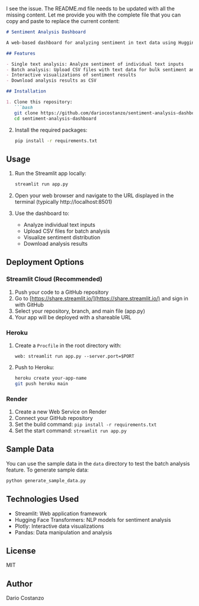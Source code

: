 I see the issue. The README.md file needs to be updated with all the missing content. Let me provide you with the complete file that you can copy and paste to replace the current content:

````markdown:c:\Users\dario\projects\sentiment-analysis-dashboard\README.md
# Sentiment Analysis Dashboard

A web-based dashboard for analyzing sentiment in text data using Hugging Face transformers and Streamlit.

## Features

- Single text analysis: Analyze sentiment of individual text inputs
- Batch analysis: Upload CSV files with text data for bulk sentiment analysis
- Interactive visualizations of sentiment results
- Download analysis results as CSV

## Installation

1. Clone this repository:
   ```bash
   git clone https://github.com/dariocostanzo/sentiment-analysis-dashboard.git
   cd sentiment-analysis-dashboard
````

2. Install the required packages:
   ```bash
   pip install -r requirements.txt
   ```

## Usage

1. Run the Streamlit app locally:

   ```bash
   streamlit run app.py
   ```

2. Open your web browser and navigate to the URL displayed in the terminal (typically http://localhost:8501)

3. Use the dashboard to:
   - Analyze individual text inputs
   - Upload CSV files for batch analysis
   - Visualize sentiment distribution
   - Download analysis results

## Deployment Options

### Streamlit Cloud (Recommended)

1. Push your code to a GitHub repository
2. Go to [https://share.streamlit.io/](https://share.streamlit.io/) and sign in with GitHub
3. Select your repository, branch, and main file (app.py)
4. Your app will be deployed with a shareable URL

### Heroku

1. Create a `Procfile` in the root directory with:
   ```
   web: streamlit run app.py --server.port=$PORT
   ```
2. Push to Heroku:
   ```bash
   heroku create your-app-name
   git push heroku main
   ```

### Render

1. Create a new Web Service on Render
2. Connect your GitHub repository
3. Set the build command: `pip install -r requirements.txt`
4. Set the start command: `streamlit run app.py`

## Sample Data

You can use the sample data in the `data` directory to test the batch analysis feature. To generate sample data:

```bash
python generate_sample_data.py
```

## Technologies Used

- Streamlit: Web application framework
- Hugging Face Transformers: NLP models for sentiment analysis
- Plotly: Interactive data visualizations
- Pandas: Data manipulation and analysis

## License

MIT

## Author

Dario Costanzo
